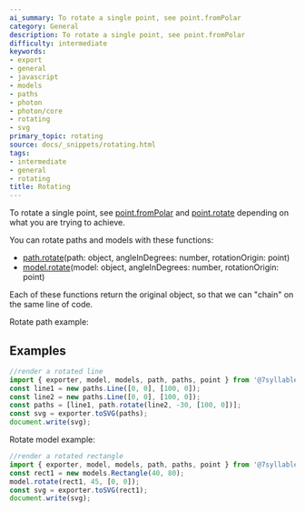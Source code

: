 ```yaml
---
ai_summary: To rotate a single point, see point.fromPolar
category: General
description: To rotate a single point, see point.fromPolar
difficulty: intermediate
keywords:
- export
- general
- javascript
- models
- paths
- photon
- photon/core
- rotating
- svg
primary_topic: rotating
source: docs/_snippets/rotating.html
tags:
- intermediate
- general
- rotating
title: Rotating
---
```

To rotate a single point, see [point.fromPolar](../api/modules/core_point.html#frompolar)
and [point.rotate](../api/modules/core_point.html#rotate) depending on what you are trying to achieve.

You can rotate paths and models with these functions:

* [path.rotate](../api/modules/core_path.html#rotate)(path: object, angleInDegrees: number, rotationOrigin: point)
* [model.rotate](../api/modules/core_model.html#rotate)(model: object, angleInDegrees: number, rotationOrigin: point)

Each of these functions return the original object, so that we can "chain" on the same line of code.

Rotate path example:


## Examples

```javascript
//render a rotated line
import { exporter, model, models, path, paths, point } from '@7syllable/photon-core';
const line1 = new paths.Line([0, 0], [100, 0]);
const line2 = new paths.Line([0, 0], [100, 0]);
const paths = [line1, path.rotate(line2, -30, [100, 0])];
const svg = exporter.toSVG(paths);
document.write(svg);
```

Rotate model example:

```javascript
//render a rotated rectangle
import { exporter, model, models, path, paths, point } from '@7syllable/photon-core';
const rect1 = new models.Rectangle(40, 80);
model.rotate(rect1, 45, [0, 0]);
const svg = exporter.toSVG(rect1);
document.write(svg);
```
